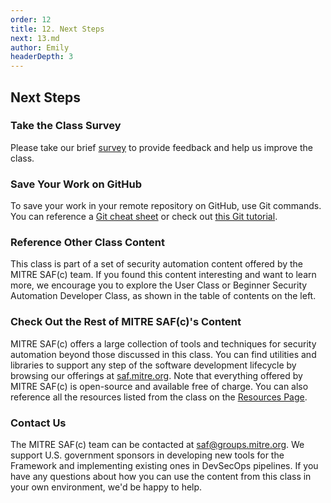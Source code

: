 ```yaml
---
order: 12
title: 12. Next Steps
next: 13.md
author: Emily
headerDepth: 3
---
```


## Next Steps

### Take the Class Survey

Please take our brief [survey](https://forms.office.com/g/W2xtcV2frW) to provide feedback and help us improve the class.

### Save Your Work on GitHub

To save your work in your remote repository on GitHub, use Git commands. You can reference a [Git cheat sheet](https://education.github.com/git-cheat-sheet-education.pdf) or check out [this Git tutorial](https://learngitbranching.js.org/).

### Reference Other Class Content

This class is part of a set of security automation content offered by the MITRE SAF(c) team. If you found this content interesting and want to learn more, we encourage you to explore the User Class or Beginner Security Automation Developer Class, as shown in the table of contents on the left.

### Check Out the Rest of MITRE SAF(c)'s Content

MITRE SAF(c) offers a large collection of tools and techniques for security automation beyond those discussed in this class. You can find utilities and libraries to support any step of the software development lifecycle by browsing our offerings at [saf.mitre.org](https://saf.mitre.org). Note that everything offered by MITRE SAF(c) is open-source and available free of charge. You can also reference all the resources listed from the class on the [Resources Page](../../resources/README.md).

### Contact Us

The MITRE SAF(c) team can be contacted at [saf@groups.mitre.org](mailto:saf@groups.mitre.org). We support U.S. government sponsors in developing new tools for the Framework and implementing existing ones in DevSecOps pipelines. If you have any questions about how you can use the content from this class in your own environment, we'd be happy to help.
